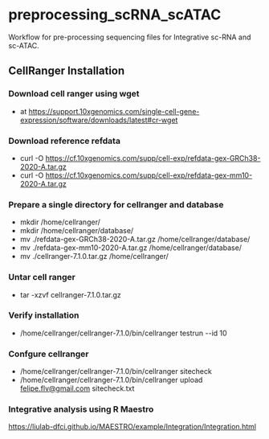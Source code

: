 <!-- GETTING STARTED -->

# preprocessing_scRNA_scATAC
Workflow for pre-processing sequencing files for Integrative sc-RNA and sc-ATAC.

## CellRanger Installation

### Download cell ranger using wget
- at https://support.10xgenomics.com/single-cell-gene-expression/software/downloads/latest#cr-wget

### Download reference refdata
- curl -O https://cf.10xgenomics.com/supp/cell-exp/refdata-gex-GRCh38-2020-A.tar.gz
- curl -O https://cf.10xgenomics.com/supp/cell-exp/refdata-gex-mm10-2020-A.tar.gz

### Prepare a single directory for cellranger and database
- mkdir /home/cellranger/
- mkdir /home/cellranger/database/
- mv ./refdata-gex-GRCh38-2020-A.tar.gz /home/cellranger/database/
- mv ./refdata-gex-mm10-2020-A.tar.gz /home/cellranger/database/
- mv ./cellranger-7.1.0.tar.gz /home/cellranger/

### Untar cell ranger 
- tar -xzvf cellranger-7.1.0.tar.gz

### Verify installation
- /home/cellranger/cellranger-7.1.0/bin/cellranger testrun --id 10

### Confgure cellranger
- /home/cellranger/cellranger-7.1.0/bin/cellranger sitecheck
- /home/cellranger/cellranger-7.1.0/bin/cellranger upload felipe.flv@gmail.com sitecheck.txt

### Integrative analysis using R Maestro 
https://liulab-dfci.github.io/MAESTRO/example/Integration/Integration.html

